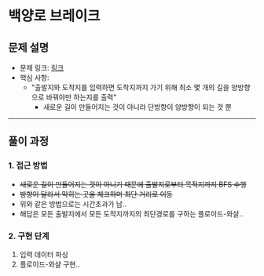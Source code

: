 # 백양로 브레이크

## 문제 설명
- 문제 링크: [링크](https://www.acmicpc.net/problem/11562)
- 핵심 사항: 
    - "출발지와 도착지를 입력하면 도착지까지 가기 위해 최소 몇 개의 길을 양방향으로 바꿔야만 하는지를 출력"
        - 새로운 길이 만들어지는 것이 아니라 단방향이 양방향이 되는 것 뿐
---

## 풀이 과정

### 1. **접근 방법**
- ~~새로운 길이 만들어지는 것이 아니기 때문에 출발지로부터 목적지까지 BFS 수행~~
- ~~방향이 달라서 막히는 곳을 체크하며 최단 거리로 이동~~
- 위와 같은 방법으로는 시간초과가 남..
- 해답은 모든 출발지에서 모든 도착지까지의 최단경로를 구하는 플로이드-와샬..

### 2. **구현 단계**
1. 입력 데이터 파싱
2. 플로이드-와샬 구현..
